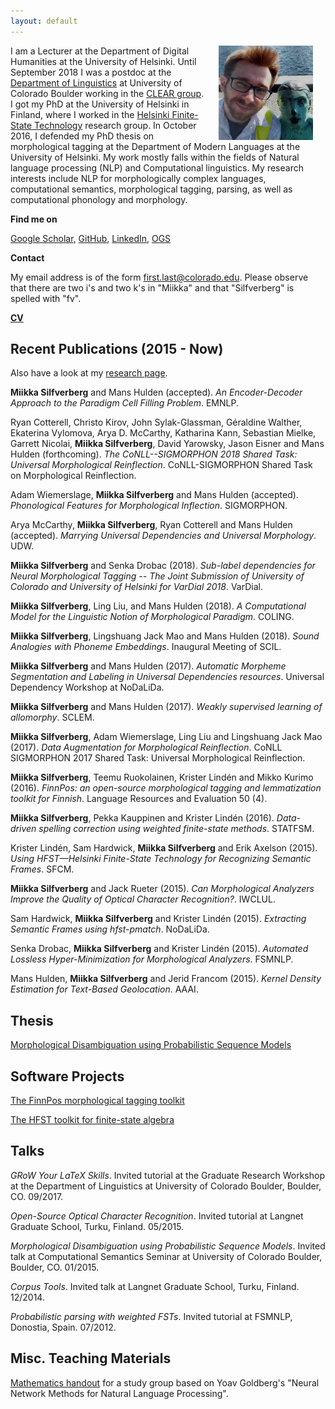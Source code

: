 ```yaml
---
layout: default
---
```


<img src="assets/me.jpg" alt="Photo" hspace="20" width="30%" align="right"/> I am a Lecturer at the Department of Digital Humanities at the University of Helsinki. Until September 2018 I was a postdoc at the [Department of Linguistics](https://www.colorado.edu/linguistics/) at University of Colorado Boulder working in the [CLEAR group](https://www.colorado.edu/lab/clear/). I got my PhD at the University of Helsinki in Finland, where I worked in the [Helsinki Finite-State Technology](http://hfst.github.io/) research group. In October 2016, I defended my PhD thesis on morphological tagging at the Department of Modern Languages at the University of Helsinki. My work mostly falls within the fields of Natural language processing (NLP) and Computational linguistics. My research interests include NLP for morphologically complex languages, computational semantics, morphological tagging, parsing, as well as computational phonology and morphology. 

**Find me on**

[Google Scholar](https://scholar.google.com/citations?user=0ey1PKYAAAAJ&hl=en), [GitHub](https://github.com/mpsilfve), [LinkedIn](https://fi.linkedin.com/in/miikka-silfverberg-78146019), [OGS](https://online-go.com/player/131477/)

**Contact**

My email address is of the form first.last@colorado.edu. Please
observe that there are two i's and two k's in "Miikka" and that
"Silfverberg" is spelled with "fv".

[**CV**](https://www.overleaf.com/read/mmqcvwqpvtqw)

## Recent Publications (2015 - Now)

Also have a look at my [research page](research.html).

**Miikka Silfverberg** and Mans Hulden (accepted). _An Encoder-Decoder Approach to the Paradigm Cell Filling Problem_. EMNLP.

Ryan Cotterell, Christo Kirov, John Sylak-Glassman, Géraldine Walther, Ekaterina Vylomova, Arya D. McCarthy, Katharina Kann, Sebastian Mielke, Garrett Nicolai, **Miikka Silfverberg**, David Yarowsky, Jason Eisner and Mans Hulden (forthcoming). _The CoNLL--SIGMORPHON 2018 Shared Task: Universal Morphological Reinflection_. CoNLL-SIGMORPHON Shared Task on Morphological Reinflection.

Adam Wiemerslage, **Miikka Silfverberg** and Mans Hulden (accepted). _Phonological Features for Morphological Inflection_. SIGMORPHON.

Arya McCarthy, **Miikka Silfverberg**, Ryan Cotterell and Mans Hulden (accepted). _Marrying Universal Dependencies and Universal Morphology_. UDW.
 
**Miikka Silfverberg** and Senka Drobac (2018). _Sub-label dependencies for Neural Morphological Tagging -- The Joint Submission of University of Colorado and University of Helsinki for VarDial 2018_. VarDial.

**Miikka Silfverberg**, Ling Liu, and Mans Hulden (2018). _A Computational Model for the Linguistic Notion of Morphological Paradigm_. COLING.

**Miikka Silfverberg**, Lingshuang Jack Mao and Mans Hulden (2018). _Sound Analogies with Phoneme Embeddings_. Inaugural Meeting of SCIL.

**Miikka Silfverberg** and Mans Hulden (2017). _Automatic Morpheme Segmentation and Labeling in Universal Dependencies resources_. Universal Dependency Workshop at NoDaLiDa.

**Miikka Silfverberg** and Mans Hulden (2017). _Weakly supervised learning of allomorphy_. SCLEM.

**Miikka Silfverberg**, Adam Wiemerslage, Ling Liu and Lingshuang Jack Mao (2017). _Data Augmentation for Morphological Reinflection_. CoNLL SIGMORPHON 2017 Shared Task: Universal Morphological Reinflection.

**Miikka Silfverberg**, Teemu Ruokolainen, Krister Lindén and Mikko Kurimo (2016). _FinnPos: an open-source morphological tagging and lemmatization toolkit for Finnish_. Language Resources and Evaluation 50 (4).

**Miikka Silfverberg**, Pekka Kauppinen and Krister Lindén (2016). _Data-driven spelling correction using weighted finite-state methods_. STATFSM.

Krister Lindén, Sam Hardwick, **Miikka Silfverberg** and Erik Axelson (2015). _Using HFST—Helsinki Finite-State Technology for Recognizing Semantic Frames_. SFCM.

**Miikka Silfverberg** and Jack Rueter (2015). _Can Morphological Analyzers Improve the Quality of Optical Character Recognition?_. IWCLUL.

Sam Hardwick, **Miikka Silfverberg** and Krister Lindén (2015). _Extracting Semantic Frames using hfst-pmatch_. NoDaLiDa.

Senka Drobac, **Miikka Silfverberg** and Krister Lindén (2015). _Automated Lossless Hyper-Minimization for Morphological Analyzers_. FSMNLP.

Mans Hulden, **Miikka Silfverberg** and Jerid Francom (2015). _Kernel Density Estimation for Text-Based Geolocation_. AAAI.

## Thesis 

[Morphological Disambiguation using
Probabilistic Sequence Models](https://helda.helsinki.fi/bitstream/handle/10138/167029/morpholo.pdf?sequence=1)

## Software Projects

[The FinnPos morphological tagging toolkit](https://github.com/mpsilfve/finnpos)

[The HFST toolkit for finite-state algebra](http://hfst.github.io/)

## Talks

_GRoW Your LaTeX Skills_. Invited tutorial at the Graduate Research
Workshop at the Department of Linguistics at University of Colorado
Boulder, Boulder, CO. 09/2017.

_Open-Source Optical Character Recognition_. Invited tutorial at
Langnet Graduate School, Turku, Finland. 05/2015.

_Morphological Disambiguation using Probabilistic Sequence
Models_. Invited talk at Computational Semantics Seminar at University
of Colorado Boulder, Boulder, CO. 01/2015.

_Corpus Tools_. Invited talk at Langnet Graduate School, Turku,
Finland. 12/2014.

_Probabilistic parsing with weighted FSTs_. Invited tutorial at
FSMNLP, Donostia, Spain. 07/2012.


## Misc. Teaching Materials

[Mathematics handout](https://www.overleaf.com/read/vptxdcbwqnjz) for a study group based on Yoav Goldberg's "Neural Network Methods for Natural Language Processing".